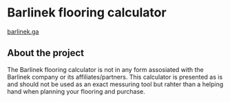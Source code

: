 # Barlinek flooring calculator
[barlinek.ga](https://barlinek.ga/)

## About the project
The Barlinek flooring calculator is not in any form assosiated with the Barlinek company or its affiliates/partners.
This calculator is presented as is and should not be used as an exact messuring tool but rahter than a helping hand when planning your flooring and purchase.
